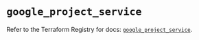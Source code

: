 # `google_project_service`

Refer to the Terraform Registry for docs: [`google_project_service`](https://registry.terraform.io/providers/hashicorp/google-beta/6.18.0/docs/resources/google_project_service).
